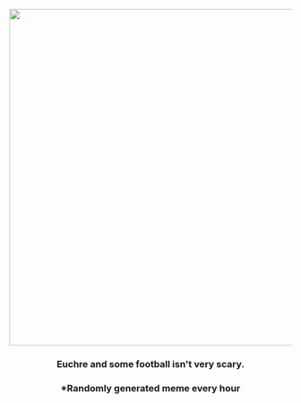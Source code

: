 <p align="center">
        <img src="https://i.redd.it/auj6iy2ase1a1.jpg" width="600" height="600">
        </p>
        <h3 align="center">Euchre and some football isn't very scary.</h3>
        <h3 align="center">*Randomly generated meme every hour</h3>
    